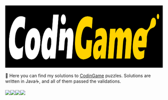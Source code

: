 <p align:"center"><a href="https://www.codingame.com"><img width="auto" height="200px" src="https://github.com/aflr/aflr/blob/main/src/CodinGame.png"></a></p>

🚀 Here you can find my solutions to [CodinGame](https://www.codingame.com) puzzles. Solutions are written in Java☕, and all of them passed the validations.

![](https://img.shields.io/github/directory-file-count/SzSz-hub/CodinGame/Easy?type=dir&style=for-the-badge&label=Easy&color=Green)![](https://img.shields.io/github/directory-file-count/SzSz-hub/CodinGame/Medium?type=dir&style=for-the-badge&label=Medium&color=yellow)![](https://img.shields.io/github/directory-file-count/SzSz-hub/CodinGame/Hard?type=dir&style=for-the-badge&label=Hard&color=red)![](https://img.shields.io/github/directory-file-count/SzSz-hub/CodinGame/Very%20Hard?type=dir&style=for-the-badge&label=Very%20Hard&color=purple)
